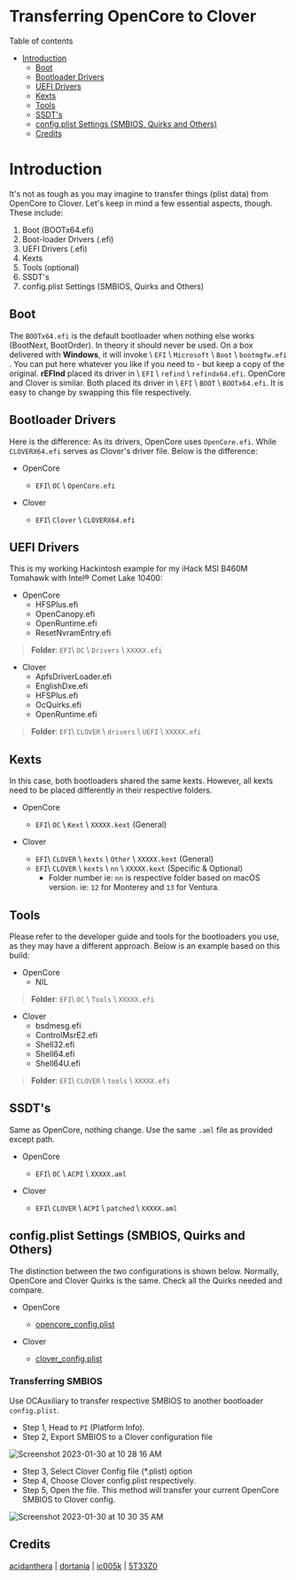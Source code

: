 # Transferring OpenCore to Clover

Table of contents

- [Introduction](#introduction)
  - [Boot](#boot)
  - [Bootloader Drivers](#bootloader-drivers)
  - [UEFI Drivers](#uefi-drivers)
  - [Kexts](#kexts)
  - [Tools](#tools)
  - [SSDT's](#ssdts)
  - [config.plist Settings (SMBIOS, Quirks and Others)](#configplist-settings-smbios-quirks-and-others)
  - [Credits](#credits)

# Introduction

It's not as tough as you may imagine to transfer things (plist data) from OpenCore to Clover. Let's keep in mind a few essential aspects, though. These include:

1. Boot (BOOTx64.efi)
2. Boot-loader Drivers (.efi)
3. UEFI Drivers (.efi)
4. Kexts
5. Tools (optional)
6. SSDT's
7. config.plist Settings (SMBIOS, Quirks and Others)

## Boot

The `BOOTx64.efi` is the default bootloader when nothing else works (BootNext, BootOrder). In theory it should never be used. On a box delivered with **Windows**, it will invoke \ `EFI` \ `Microsoft` \ `Boot` \ `bootmgfw.efi ` . You can put here whatever you like if you need to - but keep a copy of the original. **rEFInd** placed its driver in  \ `EFI` \ `refind` \ `refindx64.efi`. OpenCore and Clover is similar. Both placed its driver in \ `EFI` \ `BOOT` \ `BOOTx64.efi`. It is easy to change by swapping this file respectively.

## Bootloader Drivers

Here is the difference: As its drivers, OpenCore uses `OpenCore.efi`. While `CLOVERX64.efi` serves as Clover's driver file. Below is the difference:

- OpenCore 
  - `EFI`\ `OC` \ `OpenCore.efi`
  
- Clover 
  - `EFI`\ `Clover` \ `CLOVERX64.efi`
	

## 	UEFI Drivers

This is my working Hackintosh example for my iHack MSI B460M Tomahawk with Intel® Comet Lake 10400:

- OpenCore 
  - HFSPlus.efi
  - OpenCanopy.efi
  - OpenRuntime.efi
  - ResetNvramEntry.efi
  
> **Folder**: `EFI`\ `OC` \ `Drivers` \ `XXXXX.efi`
  
- Clover 
  - ApfsDriverLoader.efi
  - EnglishDxe.efi
  - HFSPlus.efi
  - OcQuirks.efi
  - OpenRuntime.efi
  
> **Folder**: `EFI`\ `CLOVER` \ `drivers` \ `UEFI` \ `XXXXX.efi`

## Kexts

In this case, both bootloaders shared the same kexts. However, all kexts need to be placed differently in their respective folders.

- OpenCore 
  - `EFI`\ `OC` \ `Kext` \ `XXXXX.kext` (General)
  
- Clover 
  - `EFI`\ `CLOVER` \ `kexts` \ `Other` \ `XXXXX.kext` (General)
  - `EFI`\ `CLOVER` \ `kexts` \ `nn` \ `XXXXX.kext` (Specific & Optional)
  	- Folder number ie: `nn` is respective folder based on macOS version. ie: `12` for Monterey and `13` for Ventura.
	
## Tools

Please refer to the developer guide and tools for the bootloaders you use, as they may have a different approach. Below is an example based on this build:

- OpenCore 
  - NIL
  
> **Folder**: `EFI`\ `OC` \ `Tools` \ `XXXXX.efi`
  
- Clover 
  - bsdmesg.efi
  - ControlMsrE2.efi
  - Shell32.efi
  - Shell64.efi
  - Shell64U.efi
  
> **Folder**: `EFI`\ `CLOVER` \ `tools` \ `XXXXX.efi` 

## SSDT's

Same as OpenCore, nothing change. Use the same `.aml` file as provided except path.

- OpenCore
  - `EFI`\ `OC` \ `ACPI` \ `XXXXX.aml`
  
- Clover
  - `EFI`\ `CLOVER` \ `ACPI` \ `patched` \ `XXXXX.aml`
  
## config.plist Settings (SMBIOS, Quirks and Others)

The distinction between the two configurations is shown below. Normally, OpenCore and Clover Quirks is the same. Check all the Quirks needed and compare. 

- OpenCore
  - [opencore_config.plist](https://github.com/theofficialcopypaste/ihackmsimagb460tomahawk/blob/main/guide%20and%20samples/transferring%20opencore%20to%20clover/opencore_config.plist)
  
- Clover
  - [clover_config.plist](https://github.com/theofficialcopypaste/ihackmsimagb460tomahawk/blob/main/guide%20and%20samples/transferring%20opencore%20to%20clover/clover_config.plist)
  
### Transferring SMBIOS

Use OCAuxiliary to transfer respective SMBIOS to another bootloader `config.plist`.

- Step 1, Head to `PI` (Platform Info).
- Step 2, Export SMBIOS to a Clover configuration file

![Screenshot 2023-01-30 at 10 28 16 AM](https://user-images.githubusercontent.com/72515939/215377592-637c6b67-9d85-43e7-b155-9140dbc833cf.png)

- Step 3, Select Clover Config file (*.plist) option
- Step 4, Choose Clover config.plist respectively.
- Step 5, Open the file. This method will transfer your current OpenCore SMBIOS to Clover config. 

![Screenshot 2023-01-30 at 10 30 35 AM](https://user-images.githubusercontent.com/72515939/215377609-d0e8f2e1-618c-4d83-afd6-3a0bc9638479.png)

## Credits

[acidanthera](https://github.com/acidanthera) | [dortania](https://github.com/dortania) | [ic005k](https://github.com/ic005k) | [5T33Z0](https://github.com/5T33Z0)

